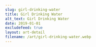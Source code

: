 ```yaml
---
slug: girl-drinking-water
title: Girl Drinking Water
alt_text: Girl Drinking Water
date: 2019-01-01
excludefeed: true
layout: art-detail
filename: /art/girl-drinking-water.webp
---
```

